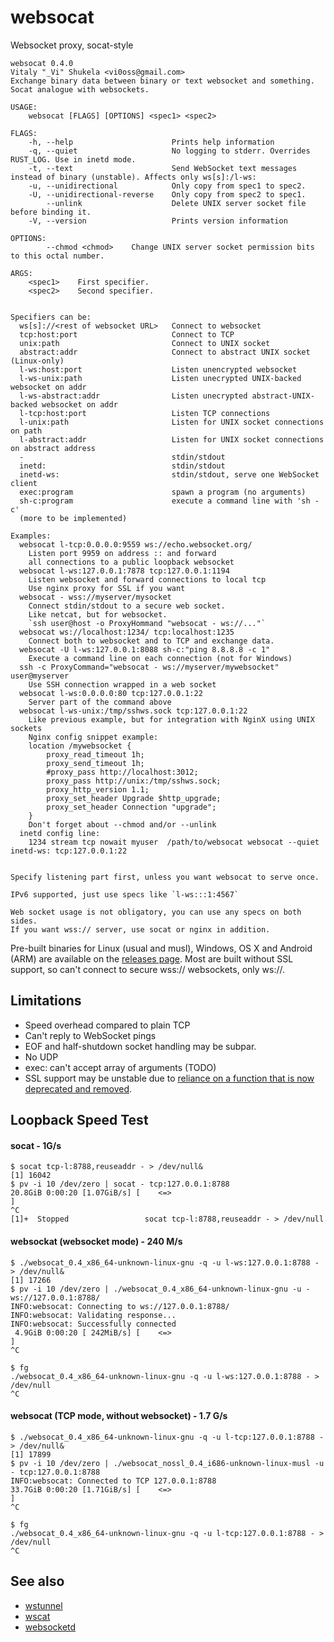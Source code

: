 # websocat
Websocket proxy, socat-style

```
websocat 0.4.0
Vitaly "_Vi" Shukela <vi0oss@gmail.com>
Exchange binary data between binary or text websocket and something.
Socat analogue with websockets.

USAGE:
    websocat [FLAGS] [OPTIONS] <spec1> <spec2>

FLAGS:
    -h, --help                      Prints help information
    -q, --quiet                     No logging to stderr. Overrides RUST_LOG. Use in inetd mode.
    -t, --text                      Send WebSocket text messages instead of binary (unstable). Affects only ws[s]:/l-ws:
    -u, --unidirectional            Only copy from spec1 to spec2.
    -U, --unidirectional-reverse    Only copy from spec2 to spec1.
        --unlink                    Delete UNIX server socket file before binding it.
    -V, --version                   Prints version information

OPTIONS:
        --chmod <chmod>    Change UNIX server socket permission bits to this octal number.

ARGS:
    <spec1>    First specifier.
    <spec2>    Second specifier.


Specifiers can be:
  ws[s]://<rest of websocket URL>   Connect to websocket
  tcp:host:port                     Connect to TCP
  unix:path                         Connect to UNIX socket
  abstract:addr                     Connect to abstract UNIX socket (Linux-only)
  l-ws:host:port                    Listen unencrypted websocket
  l-ws-unix:path                    Listen unecrypted UNIX-backed websocket on addr
  l-ws-abstract:addr                Listen unecrypted abstract-UNIX-backed websocket on addr
  l-tcp:host:port                   Listen TCP connections
  l-unix:path                       Listen for UNIX socket connections on path
  l-abstract:addr                   Listen for UNIX socket connections on abstract address
  -                                 stdin/stdout
  inetd:                            stdin/stdout
  inetd-ws:                         stdin/stdout, serve one WebSocket client
  exec:program                      spawn a program (no arguments)
  sh-c:program                      execute a command line with 'sh -c'
  (more to be implemented)
  
Examples:
  websocat l-tcp:0.0.0.0:9559 ws://echo.websocket.org/
    Listen port 9959 on address :: and forward 
    all connections to a public loopback websocket
  websocat l-ws:127.0.0.1:7878 tcp:127.0.0.1:1194
    Listen websocket and forward connections to local tcp
    Use nginx proxy for SSL if you want
  websocat - wss://myserver/mysocket
    Connect stdin/stdout to a secure web socket.
    Like netcat, but for websocket.
    `ssh user@host -o ProxyHommand "websocat - ws://..."`
  websocat ws://localhost:1234/ tcp:localhost:1235
    Connect both to websocket and to TCP and exchange data.
  websocat -U l-ws:127.0.0.1:8088 sh-c:"ping 8.8.8.8 -c 1"
    Execute a command line on each connection (not for Windows)
  ssh -c ProxyCommand="websocat - ws://myserver/mywebsocket" user@myserver
    Use SSH connection wrapped in a web socket
  websocat l-ws:0.0.0.0:80 tcp:127.0.0.1:22
    Server part of the command above
  websocat l-ws-unix:/tmp/sshws.sock tcp:127.0.0.1:22
    Like previous example, but for integration with NginX using UNIX sockets
    Nginx config snippet example:
    location /mywebsocket {
        proxy_read_timeout 1h;
        proxy_send_timeout 1h;
        #proxy_pass http://localhost:3012;
        proxy_pass http://unix:/tmp/sshws.sock;
        proxy_http_version 1.1;
        proxy_set_header Upgrade $http_upgrade;
        proxy_set_header Connection "upgrade";
    }
    Don't forget about --chmod and/or --unlink
  inetd config line:
    1234 stream tcp nowait myuser  /path/to/websocat websocat --quiet inetd-ws: tcp:127.0.0.1:22

    
Specify listening part first, unless you want websocat to serve once.

IPv6 supported, just use specs like `l-ws:::1:4567`

Web socket usage is not obligatory, you can use any specs on both sides.
If you want wss:// server, use socat or nginx in addition.
```

Pre-built binaries for Linux (usual and musl), Windows, OS X and Android (ARM) are available on the [releases page](https://github.com/vi/websocat/releases). Most are built without SSL support, so can't connect to secure wss:// websockets, only ws://.

Limitations
---

* Speed overhead compared to plain TCP
* Can't reply to WebSocket pings
* EOF and half-shutdown socket handling may be subpar.
* No UDP
* exec: can't accept array of arguments (TODO)
* SSL support may be unstable due to [reliance on a function that is now deprecated and removed](https://github.com/cyderize/rust-websocket/issues/125).

Loopback Speed Test
---

#### socat - 1G/s

```
$ socat tcp-l:8788,reuseaddr - > /dev/null&
[1] 16042
$ pv -i 10 /dev/zero | socat - tcp:127.0.0.1:8788
20.8GiB 0:00:20 [1.07GiB/s] [    <=>                                                                                                                ]
^C
[1]+  Stopped                 socat tcp-l:8788,reuseaddr - > /dev/null
```
#### websockat (websocket mode) - 240 M/s
```
$ ./websocat_0.4_x86_64-unknown-linux-gnu -q -u l-ws:127.0.0.1:8788 - > /dev/null&
[1] 17266
$ pv -i 10 /dev/zero | ./websocat_0.4_x86_64-unknown-linux-gnu -u - ws://127.0.0.1:8788/
INFO:websocat: Connecting to ws://127.0.0.1:8788/
INFO:websocat: Validating response...
INFO:websocat: Successfully connected
 4.9GiB 0:00:20 [ 242MiB/s] [    <=>                                                                                                                ]
^C

$ fg
./websocat_0.4_x86_64-unknown-linux-gnu -q -u l-ws:127.0.0.1:8788 - > /dev/null
^C
```
#### websocat (TCP mode, without websocket) - 1.7 G/s

```
$ ./websocat_0.4_x86_64-unknown-linux-gnu -q -u l-tcp:127.0.0.1:8788 - > /dev/null&
[1] 17899
$ pv -i 10 /dev/zero | ./websocat_nossl_0.4_i686-unknown-linux-musl -u - tcp:127.0.0.1:8788
INFO:websocat: Connected to TCP 127.0.0.1:8788
33.7GiB 0:00:20 [1.71GiB/s] [    <=>                                                                                                                ]
^C

$ fg
./websocat_0.4_x86_64-unknown-linux-gnu -q -u l-tcp:127.0.0.1:8788 - > /dev/null
^C
```

See also
---

* [wstunnel](https://github.com/erebe/wstunnel)
* [wscat](https://github.com/websockets/wscat)
* [websocketd](https://github.com/joewalnes/websocketd)
